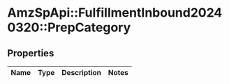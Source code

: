 # AmzSpApi::FulfillmentInbound20240320::PrepCategory

## Properties
Name | Type | Description | Notes
------------ | ------------- | ------------- | -------------


